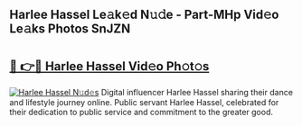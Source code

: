 ## Harlee Hassel Le𝚊k𝚎d N𝚞𝚍e - Part-MHp Vid𝚎o Le𝚊ks Photos SnJZN

# <h2><a href="http://fbebjr.evod.top/?m=Harlee+Hassel">🔗 👉🔴 Harlee Hassel Vid𝚎o Ph𝚘t𝚘s</a></h2>

[![Harlee Hassel N𝚞d𝚎s](https://i.imgur.com/8V9OHl7.gif)](http://fbebjr.evod.top/?m=Harlee+Hassel)
Digital influencer Harlee Hassel sharing their dance and lifestyle journey online. Public servant Harlee Hassel, celebrated for their dedication to public service and commitment to the greater good. 

